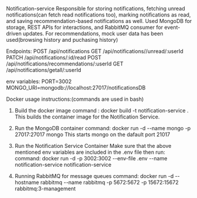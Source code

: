 Notification-service
Responsible for storing notifications, fetching unread notifications(can fetch read notifications too), marking notifications as read, and saving recommendation-based notifications as well. Used MongoDB for storage, REST APIs for interactions, and RabbitMQ consumer for event-driven updates.
For recommendations, mock user data has been used(browsing history and puchasing history)

Endpoints:
POST /api/notifications
GET /api/notifications//unread/:userId 
PATCH /api/notifications/:id/read
POST /api/notifications/recommendations/:userId
GET /api/notifications/getall/:userId

env variables:
PORT=3002
MONGO_URI=mongodb://localhost:27017/notificationsDB

Docker usage instructions:(commands are used in bash)
1. Build the docker image
command : docker build -t notification-service .
This builds the container image for the Notification Service.

2. Run the MongoDB container
command: docker run -d --name mongo -p 27017:27017 mongo
This starts mongo on the dafault port 21017

3. Run the Notification Service Container
Make sure that the above mentioned env variables are included in the .env file
then run:
command: docker run -d -p 3002:3002 --env-file .env --name notification-service notification-service

4. Running RabbitMQ for message queues
command: docker run -d --hostname rabbitmq --name rabbitmq -p 5672:5672 -p 15672:15672 rabbitmq:3-management


